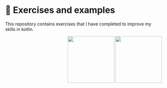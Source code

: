 # :iphone: Exercises and examples

This repository contains exercises that I have completed to improve my skills in kotlin.

<img align="right" height="150" src="https://j.gifs.com/l5JY1l.gif"  />
<img align="right" height="150" src="https://j.gifs.com/l5JY1l.gif"  />
